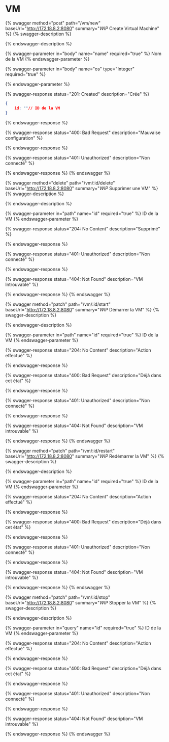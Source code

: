 # VM

{% swagger method="post" path="/vm/new" baseUrl="http://172.18.8.2:8080" summary="*WIP* Create Virtual Machine" %}
{% swagger-description %}

{% endswagger-description %}

{% swagger-parameter in="body" name="name" required="true" %}
Nom de la VM
{% endswagger-parameter %}

{% swagger-parameter in="body" name="os" type="Integer" required="true" %}

{% endswagger-parameter %}

{% swagger-response status="201: Created" description="Crée" %}
```json
{
    id: ""// ID de la VM
}
```
{% endswagger-response %}

{% swagger-response status="400: Bad Request" description="Mauvaise configuration" %}

{% endswagger-response %}

{% swagger-response status="401: Unauthorized" description="Non connecté" %}

{% endswagger-response %}
{% endswagger %}

{% swagger method="delete" path="/vm/:id/delete" baseUrl="http://172.18.8.2:8080" summary="*WIP* Supprimer une VM" %}
{% swagger-description %}

{% endswagger-description %}

{% swagger-parameter in="path" name="id" required="true" %}
ID de la VM
{% endswagger-parameter %}

{% swagger-response status="204: No Content" description="Supprimé" %}

{% endswagger-response %}

{% swagger-response status="401: Unauthorized" description="Non connecté" %}

{% endswagger-response %}

{% swagger-response status="404: Not Found" description="VM Introuvable" %}

{% endswagger-response %}
{% endswagger %}

{% swagger method="patch" path="/vm/:id/start" baseUrl="http://172.18.8.2:8080" summary="*WIP* Démarrer la VM" %}
{% swagger-description %}

{% endswagger-description %}

{% swagger-parameter in="path" name="id" required="true" %}
ID de la VM
{% endswagger-parameter %}

{% swagger-response status="204: No Content" description="Action effectué" %}

{% endswagger-response %}

{% swagger-response status="400: Bad Request" description="Déjà dans cet état" %}

{% endswagger-response %}

{% swagger-response status="401: Unauthorized" description="Non connecté" %}

{% endswagger-response %}

{% swagger-response status="404: Not Found" description="VM introuvable" %}

{% endswagger-response %}
{% endswagger %}

{% swagger method="patch" path="/vm/:id/restart" baseUrl="http://172.18.8.2:8080" summary="*WIP* Redémarrer la VM" %}
{% swagger-description %}

{% endswagger-description %}

{% swagger-parameter in="path" name="id" required="true" %}
ID de la VM
{% endswagger-parameter %}

{% swagger-response status="204: No Content" description="Action effectué" %}

{% endswagger-response %}

{% swagger-response status="400: Bad Request" description="Déjà dans cet état" %}

{% endswagger-response %}

{% swagger-response status="401: Unauthorized" description="Non connecté" %}

{% endswagger-response %}

{% swagger-response status="404: Not Found" description="VM introuvable" %}

{% endswagger-response %}
{% endswagger %}

{% swagger method="patch" path="/vm/:id/stop" baseUrl="http://172.18.8.2:8080" summary="*WIP* Stopper la VM" %}
{% swagger-description %}

{% endswagger-description %}

{% swagger-parameter in="query" name="id" required="true" %}
ID de la VM
{% endswagger-parameter %}

{% swagger-response status="204: No Content" description="Action effectué" %}

{% endswagger-response %}

{% swagger-response status="400: Bad Request" description="Déjà dans cet état" %}

{% endswagger-response %}

{% swagger-response status="401: Unauthorized" description="Non connecté" %}

{% endswagger-response %}

{% swagger-response status="404: Not Found" description="VM introuvable" %}

{% endswagger-response %}
{% endswagger %}
